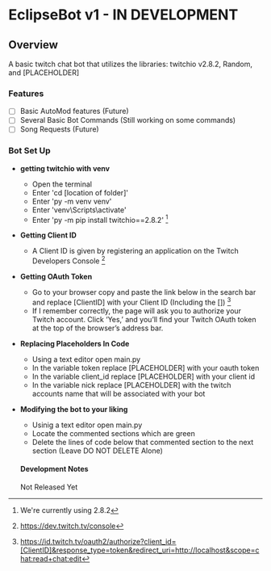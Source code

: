 # EclipseBot v1 - IN DEVELOPMENT

## Overview
A basic twitch chat bot that utilizes the libraries: twitchio v2.8.2, Random, and [PLACEHOLDER]

### Features
- [ ] Basic AutoMod features (Future)
- [ ] Several Basic Bot Commands (Still working on some commands)
- [ ] Song Requests (Future)

### Bot Set Up
- **getting twitchio with venv**
  - Open the terminal
  - Enter 'cd [location of folder]'
  - Enter 'py -m venv venv'
  - Enter 'venv\Scripts\activate'
  - Enter 'py -m pip install twitchio==2.8.2' [^1]
    [^1]: We're currently using 2.8.2 

- **Getting Client ID**
  - A Client ID is given by registering an application on the Twitch Developers Console [^2]
    [^2]: https://dev.twitch.tv/console

- **Getting OAuth Token**
  - Go to your browser copy and paste the link below in the search bar and replace [ClientID] with your Client ID (Including the []) [^3]
  [^3]: https://id.twitch.tv/oauth2/authorize?client_id=[ClientID]&response_type=token&redirect_uri=http://localhost&scope=chat:read+chat:edit
  - If I remember correctly, the page will ask you to authorize your Twitch account. Click ‘Yes,’ and you’ll find your Twitch OAuth token at the top of the browser’s address bar.

- **Replacing Placeholders In Code**
  - Using a text editor open main.py
  - In the variable token replace [PLACEHOLDER] with your oauth token
  - In the variable client_id replace [PLACEHOLDER] with your client id
  - In the variable nick replace [PLACEHOLDER] with the twitch accounts name that will be associated with your bot

- **Modifying the bot to your liking**
  - Usinig a text editor open main.py
  - Locate the commented sections which are green
  - Delete the lines of code below that commented section to the next section (Leave DO NOT DELETE Alone)

  #### Development Notes

  Not Released Yet
















